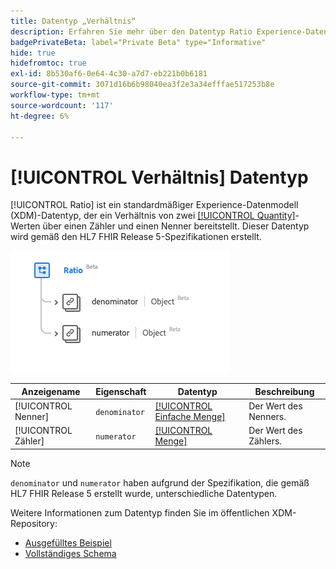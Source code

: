 ```yaml
---
title: Datentyp „Verhältnis“
description: Erfahren Sie mehr über den Datentyp Ratio Experience-Datenmodell (XDM).
badgePrivateBeta: label="Private Beta" type="Informative"
hide: true
hidefromtoc: true
exl-id: 8b530af6-0e64-4c30-a7d7-eb221b0b6181
source-git-commit: 3071d16b6b98040ea3f2e3a34efffae517253b8e
workflow-type: tm+mt
source-wordcount: '117'
ht-degree: 6%

---
```


# [!UICONTROL Verhältnis] Datentyp

[!UICONTROL Ratio] ist ein standardmäßiger Experience-Datenmodell (XDM)-Datentyp, der ein Verhältnis von zwei [[!UICONTROL Quantity]](../data-types/quantity.md)-Werten über einen Zähler und einen Nenner bereitstellt. Dieser Datentyp wird gemäß den HL7 FHIR Release 5-Spezifikationen erstellt.

![Struktur des Datentyps „Verhältnis“](../../../images/healthcare/data-types/ratio.png)

| Anzeigename | Eigenschaft | Datentyp | Beschreibung |
| --- | --- | --- | --- |
| [!UICONTROL Nenner] | `denominator` | [[!UICONTROL Einfache Menge]](../data-types/simple-quantity.md) | Der Wert des Nenners. |
| [!UICONTROL Zähler] | `numerator` | [[!UICONTROL Menge]](../data-types/quantity.md) | Der Wert des Zählers. |

>[!NOTE]
>
> `denominator` und `numerator` haben aufgrund der Spezifikation, die gemäß HL7 FHIR Release 5 erstellt wurde, unterschiedliche Datentypen.

Weitere Informationen zum Datentyp finden Sie im öffentlichen XDM-Repository:

* [Ausgefülltes Beispiel](https://github.com/adobe/xdm/blob/master/extensions/industry/healthcare/fhir/datatypes/ratio.example.1.json)
* [Vollständiges Schema](https://github.com/adobe/xdm/blob/master/extensions/industry/healthcare/fhir/datatypes/ratio.schema.json)
